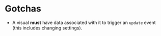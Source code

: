 # Gotchas
* A visual **must** have data associated with it to trigger an `update` event (this includes changing settings).